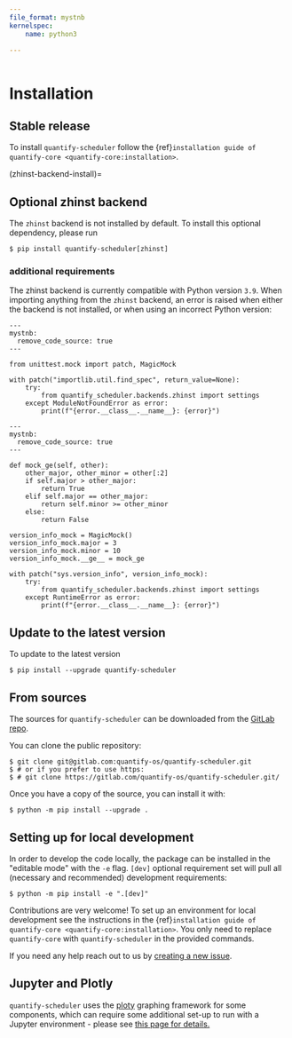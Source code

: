 ```yaml
---
file_format: mystnb
kernelspec:
    name: python3

---
```

```{highlight} shell
```

# Installation

## Stable release

To install `quantify-scheduler` follow the {ref}`installation guide of quantify-core <quantify-core:installation>`.

(zhinst-backend-install)=
## Optional zhinst backend

The `zhinst` backend is not installed by default. To install this optional dependency, please run

```console
$ pip install quantify-scheduler[zhinst]
```

### additional requirements

The zhinst backend is currently compatible with Python version `3.9`. When importing anything from the `zhinst` backend, an error is raised when either the backend is not installed, or when using an incorrect Python version:

```{code-cell} ipython3
---
mystnb:
  remove_code_source: true
---

from unittest.mock import patch, MagicMock

with patch("importlib.util.find_spec", return_value=None):
    try:
        from quantify_scheduler.backends.zhinst import settings
    except ModuleNotFoundError as error:
        print(f"{error.__class__.__name__}: {error}")
```

```{code-cell} ipython3
---
mystnb:
  remove_code_source: true
---

def mock_ge(self, other):
    other_major, other_minor = other[:2]
    if self.major > other_major:
        return True
    elif self.major == other_major:
        return self.minor >= other_minor
    else:
        return False

version_info_mock = MagicMock()
version_info_mock.major = 3
version_info_mock.minor = 10
version_info_mock.__ge__ = mock_ge

with patch("sys.version_info", version_info_mock):
    try:
        from quantify_scheduler.backends.zhinst import settings
    except RuntimeError as error:
        print(f"{error.__class__.__name__}: {error}")
```



## Update to the latest version

To update to the latest version

```console
$ pip install --upgrade quantify-scheduler
```

## From sources

The sources for `quantify-scheduler` can be downloaded from the [GitLab repo](https://gitlab.com/quantify-os/quantify-scheduler).

You can clone the public repository:

```console
$ git clone git@gitlab.com:quantify-os/quantify-scheduler.git
$ # or if you prefer to use https:
$ # git clone https://gitlab.com/quantify-os/quantify-scheduler.git/
```

Once you have a copy of the source, you can install it with:

```console
$ python -m pip install --upgrade .
```

## Setting up for local development

In order to develop the code locally, the package can be installed in the "editable mode" with the `-e` flag. `[dev]` optional requirement set will pull all (necessary and recommended) development requirements:

```console
$ python -m pip install -e ".[dev]"
```

Contributions are very welcome! To set up an environment for local development see the instructions in the {ref}`installation guide of quantify-core <quantify-core:installation>`. You only need to replace `quantify-core` with `quantify-scheduler` in the provided commands.

If you need any help reach out to us by [creating a new issue](https://gitlab.com/quantify-os/quantify-scheduler/-/issues).

## Jupyter and Plotly

`quantify-scheduler` uses the [ploty] graphing framework for some components, which can require some additional set-up
to run with a Jupyter environment - please see [this page for details.]

[ploty]: https://plotly.com/
[this page for details.]: https://plotly.com/python/getting-started/
